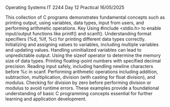 Operating Systems IT 2244
Day 12 Practical
16/05/2025

This collection of C programs demonstrates fundamental concepts such as printing output, using variables, data types, input from users, and performing arithmetic operations. Key
Using #include <stdio.h> to enable input/output functions like printf() and scanf().
Understanding format specifiers (%d, %lf, %c) for printing different data types correctly.
Initializing and assigning values to variables, including multiple variables and updating values.
Handling uninitialized variables can lead to unpredictable output.
Using the sizeof operator to determine the memory size of data types.
Printing floating-point numbers with specified decimal precision.
Reading input safely, including handling newline characters before %c in scanf.
Performing arithmetic operations including addition, subtraction, multiplication, division (with casting for float division), and modulus.
Checking for division by zero before performing division or modulus to avoid runtime errors.
These examples provide a foundational understanding of basic C programming concepts essential for further learning and application development.
